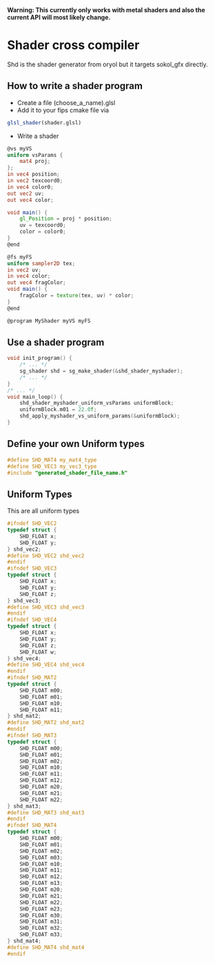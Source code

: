 **Warning: This currently only works with metal shaders and also the current API will most likely change.**

# Shader cross compiler

Shd is the shader generator from oryol but it targets sokol_gfx directly.

## How to write a shader program
- Create a file (choose_a_name).glsl
- Add it to your fips cmake file via 
```CMAKE
glsl_shader(shader.glsl)
````
- Write a shader
```GLSL
@vs myVS
uniform vsParams {
    mat4 proj;
};
in vec4 position;
in vec2 texcoord0;
in vec4 color0;
out vec2 uv;
out vec4 color;

void main() {
    gl_Position = proj * position;
    uv = texcoord0;
    color = color0;
}
@end

@fs myFS
uniform sampler2D tex;
in vec2 uv;
in vec4 color;
out vec4 fragColor;
void main() {
    fragColor = texture(tex, uv) * color;
}
@end

@program MyShader myVS myFS
```
## Use a shader program
```C
void init_program() {
    /* ... */
    sg_shader shd = sg_make_shader(&shd_shader_myshader);
    /* ... */
}
/* ... */
void main_loop() {
    shd_shader_myshader_uniform_vsParams uniformBlock;
    uniformBlock.m01 = 22.0f;
    shd_apply_myshader_vs_uniform_params(&uniformBlock);
}
```

## Define your own Uniform types
```C
#define SHD_MAT4 my_mat4_type
#define SHD_VEC3 my_vec3_type
#include "generated_shader_file_name.h"
```

## Uniform Types
This are all uniform types
```C
#ifndef SHD_VEC2
typedef struct {
    SHD_FLOAT x;
    SHD_FLOAT y;
} shd_vec2;
#define SHD_VEC2 shd_vec2
#endif
#ifndef SHD_VEC3
typedef struct {
    SHD_FLOAT x;
    SHD_FLOAT y;
    SHD_FLOAT z;
} shd_vec3;
#define SHD_VEC3 shd_vec3
#endif
#ifndef SHD_VEC4
typedef struct {
    SHD_FLOAT x;
    SHD_FLOAT y;
    SHD_FLOAT z;
    SHD_FLOAT w;
} shd_vec4;
#define SHD_VEC4 shd_vec4
#endif
#ifndef SHD_MAT2
typedef struct {
    SHD_FLOAT m00;
    SHD_FLOAT m01;
    SHD_FLOAT m10;
    SHD_FLOAT m11;
} shd_mat2;
#define SHD_MAT2 shd_mat2
#endif
#ifndef SHD_MAT3
typedef struct {
    SHD_FLOAT m00;
    SHD_FLOAT m01;
    SHD_FLOAT m02;
    SHD_FLOAT m10;
    SHD_FLOAT m11;
    SHD_FLOAT m12;
    SHD_FLOAT m20;
    SHD_FLOAT m21;
    SHD_FLOAT m22;
} shd_mat3;
#define SHD_MAT3 shd_mat3
#endif
#ifndef SHD_MAT4
typedef struct {
    SHD_FLOAT m00;
    SHD_FLOAT m01;
    SHD_FLOAT m02;
    SHD_FLOAT m03;
    SHD_FLOAT m10;
    SHD_FLOAT m11;
    SHD_FLOAT m12;
    SHD_FLOAT m13;
    SHD_FLOAT m20;
    SHD_FLOAT m21;
    SHD_FLOAT m22;
    SHD_FLOAT m23;
    SHD_FLOAT m30;
    SHD_FLOAT m31;
    SHD_FLOAT m32;
    SHD_FLOAT m33;
} shd_mat4;
#define SHD_MAT4 shd_mat4
#endif
```
